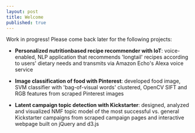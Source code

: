 ```yaml
---
layout: post
title: Welcome
published: true
---
```


Work in progress! Please come back later for the following projects:

* **Personalized nutritionbased recipe recommender with IoT**: voice-enabled, NLP application that recommends 'longtail' recipes according to users' dietary needs and transmits via Amazon Echo's Alexa voice service

* **Image classification of food with Pinterest**: developed food image, SVM classifier with 'bag-of-visual words' clustered, OpenCV SIFT and RGB features from scraped Pinterest images

* **Latent campaign topic detection with Kickstarter**: designed, analyzed and visualized NMF topic model of the most successful vs. general Kickstarter campaigns from scraped campaign pages and interactive webpage built on jQuery and d3.js